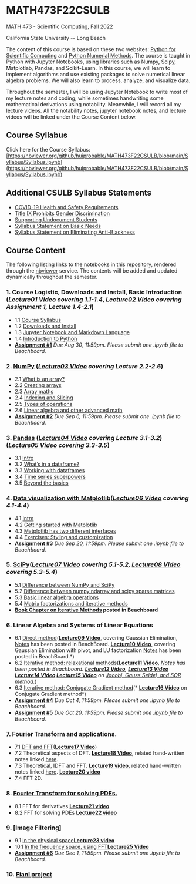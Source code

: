 # MATH473F22CSULB

MATH 473 - Scientific Computing, Fall 2022

California State University -- Long Beach

The content of this course is based on these two websites: [Python for Scientific Computing](https://aaltoscicomp.github.io/python-for-scicomp/) and [Python Numerial Methods](https://pythonnumericalmethods.berkeley.edu/notebooks/index.html). The course is taught in Python with Jupyter Notebooks, using libraries such as Numpy, Scipy, Matplotlab, Pandas, and Scikit-Learn. In this course, we will learn to implement algorithms and use existing packages to solve numerical linear algebra problems. We will also learn to process, analyze, and visualize data. 

Throughout the semester, I will be using Jupyter Notebook to write most of my lecture notes and coding; while sometimes handwriting some mathematical derivations using notability. Meanwhile, I will record all my lecture videos. All the notability notes, jupyter notebook notes, and lecture videos will be linked under the Course Content below. 

## Course Syllabus

Click here for the Course Syllabus: [https://nbviewer.org/github/huiprobable/MATH473F22CSULB/blob/main/Syllabus/Syllabus.ipynb](https://nbviewer.org/github/huiprobable/MATH473F22CSULB/blob/main/Syllabus/Syllabus.ipynb)

## Additional CSULB Syllabus Statements

* [COVID-19 Health and Safety Requirements](https://nbviewer.org/github/huiprobable/MATH473F22CSULB/blob/main/Syllabus/Syllabus.ipynb#COVID-19-Health-and-Safety-Requirements)
* [Title IX Prohibits Gender Discrimination](https://nbviewer.org/github/huiprobable/MATH473F22CSULB/blob/main/Syllabus/Syllabus.ipynb#Title-IX-Prohibits-Gender-Discrimination)
* [Supporting Undocument Students](https://nbviewer.org/github/huiprobable/MATH473F22CSULB/blob/main/Syllabus/Syllabus.ipynb#Supporting-Undocument-Students)
* [Syllabus Statement on Basic Needs](https://nbviewer.org/github/huiprobable/MATH473F22CSULB/blob/main/Syllabus/Syllabus.ipynb#Syllabus-Statement-on-Basic-Needs)
* [Syllabus Statement on Eliminating Anti-Blackness](https://nbviewer.org/github/huiprobable/MATH473F22CSULB/blob/main/Syllabus/Syllabus.ipynb#Syllabus-Statement-on-Eliminating-Anti-Blackness)

## Course Content

The following listing links to the notebooks in this repository, rendered through the [nbviewer](http://nbviewer.jupyter.org) service. The contents will be added and updated dynamically throughout the semester. 

### 1. Course Logistic, Downloads and Install, Basic Introduction (*[Lecture01 Video](https://csulb-my.sharepoint.com/:v:/g/personal/paul_sun_csulb_edu/EVOFyfq7cvRHuz-GqE0VEIABppFvKUdYmINOUTNAcKUV0w?e=aAfufc) covering 1.1-1.4*, *[Lecture02 Video](https://csulb-my.sharepoint.com/:v:/g/personal/paul_sun_csulb_edu/EbVot__GVBxGj1ZT21iPNbMBsFCgczzqqYPe9cQqHg8LbQ?e=uz7xZV) covering Assignment 1, Lecture 1.4-2.1*)
* 1.1 [Course Syllabus](https://nbviewer.org/github/huiprobable/MATH473F22CSULB/blob/main/Syllabus/Syllabus.ipynb)
* 1.2 [Downloads and Install](https://nbviewer.org/github/huiprobable/MATH473F22CSULB/blob/main/Lectures/Downloads.ipynb)
* 1.3 [Jupyter Notebook and Markdown Language](https://nbviewer.org/github/huiprobable/MATH473F22CSULB/blob/main/Lectures/Markdown.ipynb)
* 1.4 [Introduction to Python](https://nbviewer.org/github/huiprobable/MATH473F22CSULB/blob/main/Lectures/Lec01.ipynb)
* **[Assignment #1](https://nbviewer.org/github/huiprobable/MATH473F22CSULB/blob/main/Assignments/Assignment01.ipynb)** *Due Aug 30, 11:59pm. Please submit one .ipynb file to Beachboard.*

### 2. [NumPy](https://nbviewer.org/github/huiprobable/MATH473F22CSULB/blob/main/Lectures/Lec02_numPy.ipynb) (*[Lecture03 Video](https://csulb-my.sharepoint.com/:v:/g/personal/paul_sun_csulb_edu/EQC8MRLbygZOjbo7NMkV8G8BA153H0iaPsTYDjgh8CRG9Q?e=wY2atD) covering Lecture 2.2-2.6*)
* 2.1 [What is an array?](https://nbviewer.org/github/huiprobable/MATH473F22CSULB/blob/main/Lectures/Lec02_numPy.ipynb#What-is-an-array?)
* 2.2 [Creating arrays](https://nbviewer.org/github/huiprobable/MATH473F22CSULB/blob/main/Lectures/Lec02_numPy.ipynb#Creating-arrays)
* 2.3 [Array maths](https://nbviewer.org/github/huiprobable/MATH473F22CSULB/blob/main/Lectures/Lec02_numPy.ipynb#Array-maths)
* 2.4 [Indexing and Slicing](https://nbviewer.org/github/huiprobable/MATH473F22CSULB/blob/main/Lectures/Lec02_numPy.ipynb#Indexing-and-Slicing)
* 2.5 [Types of operations](https://nbviewer.org/github/huiprobable/MATH473F22CSULB/blob/main/Lectures/Lec02_numPy.ipynb#Types-of-oper5tions)
* 2.6 [Linear algebra and other advanced math](https://nbviewer.org/github/huiprobable/MATH473F22CSULB/blob/main/Lectures/Lec02_numPy.ipynb#Linear-algebra-and-other-advanced-math)
* **[Assignment #2](https://nbviewer.org/github/huiprobable/MATH473F22CSULB/blob/main/Assignments/Assignment02.ipynb)** *Due Sep 6, 11:59pm. Please submit one .ipynb file to Beachboard.*

### 3. [Pandas](https://nbviewer.org/github/huiprobable/MATH473F22CSULB/blob/main/Lectures/Lec03_pandas.ipynb) (*[Lecture04 Video](https://csulb-my.sharepoint.com/:v:/g/personal/paul_sun_csulb_edu/EQY27uwpy7pPt14TY1cvHIIB0U4J7uBX_CbvEYxFMjZPow?e=tH5KjW) covering Lecture 3.1-3.2*)(*[Lecture05 Video](https://csulb-my.sharepoint.com/:v:/g/personal/paul_sun_csulb_edu/ETViGa4UB9hOlCQWfyH-howB-GyDWmLtLeZF0IN14K1rUQ?e=csPN3j) covering 3.3-3.5*)
* 3.1 [Intro](https://nbviewer.org/github/huiprobable/MATH473F22CSULB/blob/main/Lectures/Lec03_pandas.ipynb#Questions:)
* 3.2 [What’s in a dataframe?](https://nbviewer.org/github/huiprobable/MATH473F22CSULB/blob/main/Lectures/Lec03_pandas.ipynb#What’s-in-a-dataframe?)
* 3.3 [Working with dataframes](https://nbviewer.org/github/huiprobable/MATH473F22CSULB/blob/main/Lectures/Lec03_pandas.ipynb#Working-with-dataframes)
* 3.4 [Time series superpowers](https://nbviewer.org/github/huiprobable/MATH473F22CSULB/blob/main/Lectures/Lec03_pandas.ipynb#Time-series-superpowers)
* 3.5 [Beyond the basics](https://nbviewer.org/github/huiprobable/MATH473F22CSULB/blob/main/Lectures/Lec03_pandas.ipynb#Beyond-the-basics)

### 4. [Data visualization with Matplotlib](https://nbviewer.org/github/huiprobable/MATH473F22CSULB/blob/main/Lectures/Lec04_Matplotlib.ipynb)(*[Lecture06 Video](https://csulb-my.sharepoint.com/:v:/g/personal/paul_sun_csulb_edu/EbmE5LGbQHZBq3EbhyxyxrIBDkfsqU7uzLSVityBu2vwXw?e=hR2ltU) covering 4.1-4.4*)
* 4.1 [Intro](https://nbviewer.org/github/huiprobable/MATH473F22CSULB/blob/main/Lectures/Lec04_Matplotlib.ipynb#Questions)
* 4.2 [Getting started with Matplotlib](https://nbviewer.org/github/huiprobable/MATH473F22CSULB/blob/main/Lectures/Lec04_Matplotlib.ipynb#Getting_started_with_Matplotlib)
* 4.3 [Matplotlib has two different interfaces](https://nbviewer.org/github/huiprobable/MATH473F22CSULB/blob/main/Lectures/Lec04_Matplotlib.ipynb#Matplotlib_has_two_different_interfaces)
* 4.4 [Exercises: Styling and customization](https://nbviewer.org/github/huiprobable/MATH473F22CSULB/blob/main/Lectures/Lec04_Matplotlib.ipynb#Exercises:_Styling_and_customization)
* **[Assignment #3](https://nbviewer.org/github/huiprobable/MATH473F22CSULB/blob/main/Assignments/Assignment03.ipynb)** *Due Sep 20, 11:59pm. Please submit one .ipynb file to Beachboard.*
 
### 5. [SciPy](https://nbviewer.org/github/huiprobable/MATH473F22CSULB/blob/main/Lectures/Lec05_sciPy.ipynb)(*[Lecture07 Video](https://csulb-my.sharepoint.com/:v:/g/personal/paul_sun_csulb_edu/ESf5ifV4Lm1IqiMM_wPnhisBTvvKpUN2R_N8iW_5_wGsdQ?e=TYpGrc) covering 5.1-5.2, [Lecture08 Video](https://csulb-my.sharepoint.com/:v:/g/personal/paul_sun_csulb_edu/ETPC5OqgSEFNvwbUI1AEfIsBkFWm_73cH6J_mdJlV0RlBg?e=f1VaRs) covering 5.3-5.4*)
* 5.1 [Difference between NumPy and SciPy](https://nbviewer.org/github/huiprobable/MATH473F22CSULB/blob/main/Lectures/Lec05_sciPy.ipynb#difference_between_NumPy_and_SciPy)
* 5.2 [Difference between numpy ndarray and scipy sparse matrices](https://nbviewer.org/github/huiprobable/MATH473F22CSULB/blob/main/Lectures/Lec05_sciPy.ipynb#Difference_between_numpy_ndarray_and_scipy_sparse_matrices)
* 5.3 [Basic linear algebra operations](https://nbviewer.org/github/huiprobable/MATH473F22CSULB/blob/main/Lectures/Lec05_sciPy.ipynb#Basic_linear_algebra_operations)
* 5.4 [Matrix factorizations and iterative methods](https://nbviewer.org/github/huiprobable/MATH473F22CSULB/blob/main/Lectures/Lec05_sciPy.ipynb#Matrix_factorizations_and_iterative_methods)
* **[Book Chapter on Iterative Methods](https://bbcsulb.desire2learn.com/d2l/le/lessons/882925/units/10457736) posted in Beachboard**

### 6. Linear Algebra and Systems of Linear Equations
* 6.1 [Direct method](https://nbviewer.org/github/huiprobable/MATH473F22CSULB/blob/main/Lectures/Lec06_DirectMethod.ipynb)(**[Lecture09 Video](https://csulb-my.sharepoint.com/:v:/g/personal/paul_sun_csulb_edu/EfYNbXrYorBHsPaWp8gjuCkB5JOkMFMKIbqEzpBQ_BmzfA?e=PZSkFC)**, covering Gaussian Elimination, [Notes](https://bbcsulb.desire2learn.com/d2l/le/lessons/882925/units/10466326) has been posted in BeachBoard. **[Lecture10 Video](https://csulb-my.sharepoint.com/:v:/g/personal/paul_sun_csulb_edu/ESCaIcQ5qIVCl50D2dsu74YBrFFCrnScPdU_fv_6K2ErjA?e=mxqOyz)**, covering Gaussian Elimination with pivot, and LU factorization [Notes](https://bbcsulb.desire2learn.com/d2l/le/lessons/882925/topics/10466328) has been posted in BeachBoard.*)
* 6.2 [Iterative method: relaxational methods](https://nbviewer.org/github/huiprobable/MATH473F22CSULB/blob/main/Lectures/Lec07_IterativeMethod.ipynb)(**[Lecture11 Video](https://csulb-my.sharepoint.com/:v:/g/personal/paul_sun_csulb_edu/EY1DM2P4I7RCm0z5JowRvg8BgiqRLzYvfh32awB3YgXdRg?e=TVuvVB)**, *[Notes](https://bbcsulb.desire2learn.com/d2l/le/lessons/882925/units/10466326) has been posted in Beachboard. **[Lecture12 Video](https://csulb-my.sharepoint.com/:v:/g/personal/paul_sun_csulb_edu/Edegy8l8aFxKk2xD0fhjS6wBlFi7rzrEcLoHlf9PEzHpRw?e=FBcu5a)**, **[Lecture13 Video](https://csulb-my.sharepoint.com/:v:/g/personal/paul_sun_csulb_edu/Eb613A_kXA5NohzbjvVzrAQBK5YGOK7KMZ08Bhfm6r09bg?e=gdc1Ty) [Lecture14 Video](https://csulb-my.sharepoint.com/:v:/g/personal/paul_sun_csulb_edu/EfWgTK5vqZtEv-v1Xl7SqdsBmgbS7-VTgdfZjMnbFYOgsw?e=wlZ7EY) [Lecture15 Video](https://csulb-my.sharepoint.com/:v:/g/personal/paul_sun_csulb_edu/EQcoWFo06fJGsIzBgTOoA7EBUsfcRroVQnftLkd5gLhQtw?e=PAGYIM)** on [Jacobi, Gauss Seidel, and SOR method](https://bbcsulb.desire2learn.com/d2l/le/lessons/882925/units/10466326).*) 
* 6.3 [Iterative method: Conjugate Gradient method](https://nbviewer.org/github/huiprobable/MATH473F22CSULB/blob/main/Lectures/Lec08_CG_PCG.ipynb)(* **[Lecture16 Video](https://csulb-my.sharepoint.com/:v:/g/personal/paul_sun_csulb_edu/EfplA_-p_85HtzuUNp-56s4Bj4C3KqqhogbCaW7z0HrH3Q?e=cYhbxQ)** on Conjugate Gradient method*)
* **[Assignment #4](https://nbviewer.org/github/huiprobable/MATH473F22CSULB/blob/main/Assignments/Assignment04.ipynb)** *Due Oct 4, 11:59pm. Please submit one .ipynb file to Beachboard.*
* **[Assignment #5](https://nbviewer.org/github/huiprobable/MATH473F22CSULB/blob/main/Assignments/Assignment05.ipynb)** *Due Oct 20, 11:59pm. Please submit one .ipynb file to Beachboard.*

### 7. Fourier Transform and applications. 
* 7.1 [DFT and FFT](https://nbviewer.org/github/huiprobable/MATH473F22CSULB/blob/main/Lectures/Lec09_FFT.ipynb)(**[Lecture17 Video](https://csulb-my.sharepoint.com/:v:/g/personal/paul_sun_csulb_edu/Ed0I-v08KTxPlY2NDqowy3sBd7ah9kQLQbszRZTrixQ4mg?e=T2piNP)**)
* 7.2 Theoretical aspects of DFT. **[Lecture18 Video](https://csulb-my.sharepoint.com/:v:/g/personal/paul_sun_csulb_edu/EeclI5mAyZVHpTmAS8PDitsBKqZIikVDCfT4_T859-xFbA?e=5O2nX8)**, related hand-written notes linked [here](https://bbcsulb.desire2learn.com/d2l/le/lessons/882925/units/10466326). 
* 7.3 Theoretical, IDFT and FFT. **[Lecture19 video](https://csulb-my.sharepoint.com/:v:/g/personal/paul_sun_csulb_edu/EbqIMbx8uQpHl1NlI044X54Bee8UonCajsDi_a_kbi0KVw?e=s6rYle)**, related hand-written notes linked [here](https://bbcsulb.desire2learn.com/d2l/le/lessons/882925/units/10466326). **[Lecture20 video](https://csulb-my.sharepoint.com/:v:/g/personal/paul_sun_csulb_edu/EV4XbiZPCApFoUBjrXDn9k4BG7w2GmgbFKVq9I0IMo-abA?e=AWJIsd)**
* 7.4 FFT 2D. 

### 8. [Fourier Transform for solving PDEs.](https://nbviewer.org/github/huiprobable/MATH473F22CSULB/blob/main/Lectures/Lec10_FFT_PDEs.ipynb)
* 8.1 FFT for derivatives **[Lecture21 video](https://csulb-my.sharepoint.com/:v:/g/personal/paul_sun_csulb_edu/EQFp0YkrUXxOlCEumllCt4QBa4RG46GwvNdgXGM05gDn-g?e=KN9f4V)**
* 8.2 FFT for solving PDEs **[Lecture22 video](https://csulb-my.sharepoint.com/:v:/g/personal/paul_sun_csulb_edu/EX0lk3LE6T9EnXphtM-A7ewB2AsSgU_jBJQEe15lth3Otg?e=fvF4bf)**

### 9. [Image Filtering]
* 9.1 [In the physical space](https://nbviewer.org/github/huiprobable/MATH473F22CSULB/blob/main/Lectures/Lec11_Convolution.ipynb)**[Lecture23 video](https://csulb-my.sharepoint.com/:v:/g/personal/paul_sun_csulb_edu/EerLBLLo9BJDnqalLBmSU9cBokmkz5gun1QEchUk8Ad7qA?e=rJjE0i)**
* 10.1 [In the frequency space, using FFT](https://nbviewer.org/github/huiprobable/MATH473F22CSULB/blob/main/Lectures/Lec12_FFTConvolution.ipynb)**[Lecture25 Video](https://csulb-my.sharepoint.com/:v:/g/personal/paul_sun_csulb_edu/EcH2PrOQIABBkhG4d9ZZVmUBAGSvIU-SST3pv-TviZRMGg?e=Q7T1Ss)**
* **[Assignment #6](https://nbviewer.org/github/huiprobable/MATH473F22CSULB/blob/main/Assignments/Assignment06.ipynb)** *Due Dec 1, 11:59pm. Please submit one .ipynb file to Beachboard.*

### 10. [Fianl project](https://csulb-my.sharepoint.com/:w:/g/personal/paul_sun_csulb_edu/EVL03tNv3EtBlyVkYJBo0wkBQBdljkOeMhXoQ_FaTn5TGg?e=pt7Vel)